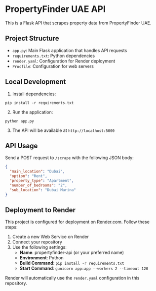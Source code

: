 # PropertyFinder UAE API

This is a Flask API that scrapes property data from PropertyFinder UAE.

## Project Structure

- `app.py`: Main Flask application that handles API requests
- `requirements.txt`: Python dependencies
- `render.yaml`: Configuration for Render deployment
- `Procfile`: Configuration for web servers

## Local Development

1. Install dependencies:
```
pip install -r requirements.txt
```

2. Run the application:
```
python app.py
```

3. The API will be available at `http://localhost:5000`

## API Usage

Send a POST request to `/scrape` with the following JSON body:

```json
{
  "main_location": "Dubai", 
  "option": "Rent",
  "property_type": "Apartment",
  "number_of_bedrooms": "2",
  "sub_location": "Dubai Marina"
}
```

## Deployment to Render

This project is configured for deployment on Render.com. Follow these steps:

1. Create a new Web Service on Render
2. Connect your repository
3. Use the following settings:
   - **Name**: propertyfinder-api (or your preferred name)
   - **Environment**: Python
   - **Build Command**: `pip install -r requirements.txt`
   - **Start Command**: `gunicorn app:app --workers 2 --timeout 120`

Render will automatically use the `render.yaml` configuration in this repository.
